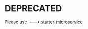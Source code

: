# DEPRECATED

Please use ---> [starter-microservice](https://github.com/edgeMicroservice/starter-microservice)

